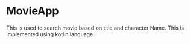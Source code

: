 # MovieApp
This is used to search movie  based on title and character Name. This is implemented using kotlin language.

